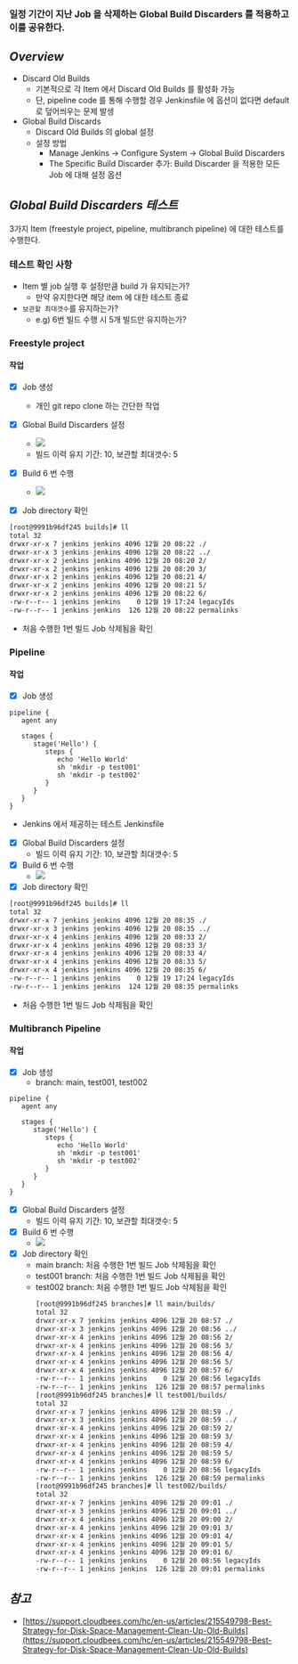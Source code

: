 ### 일정 기간이 지난 Job 을 삭제하는 Global Build Discarders 를 적용하고 이를 공유한다.

## *Overview*

* Discard Old Builds
    * 기본적으로 각 Item 에서 Discard Old Builds 를 활성화 가능
    * 단, pipeline code 를 통해 수행할 경우 Jenkinsfile 에 옵션이 없다면 default 로 덮어씌우는 문제 발생
* Global Build Discards
    * Discard Old Builds 의 global 설정
    * 설정 방법
        * Manage Jenkins -> Configure System -> Global Build Discarders
        * The Specific Build Discarder 추가: Build Discarder 을 적용한 모든 Job 에 대해 설정 옵션

## *Global Build Discarders 테스트*

3가지 Item (freestyle project, pipeline, multibranch pipeline) 에 대한 테스트를 수행한다.

### 테스트 확인 사항

* Item 별 job 실행 후 설정만큼 build 가 유지되는가?
  * 만약 유지한다면 해당 item 에 대한 테스트 종료
* `보관할 최대갯수`를 유지하는가?
  * e.g) 6번 빌드 수행 시 5개 빌드만 유지하는가?

### Freestyle project

#### 작업

* [x] Job 생성
  * 개인 git repo clone 하는 간단한 작업
* [x] Global Build Discarders 설정
  * ![](./images/global-build-discarders-001.png)
  * 빌드 이력 유지 기간: 10, 보관할 최대갯수: 5
* [x] Build 6 번 수행
  * ![](./images/global-build-discarders-002.png)
* [x] Job directory 확인


``` bash
[root@9991b96df245 builds]# ll
total 32
drwxr-xr-x 7 jenkins jenkins 4096 12월 20 08:22 ./
drwxr-xr-x 3 jenkins jenkins 4096 12월 20 08:22 ../
drwxr-xr-x 2 jenkins jenkins 4096 12월 20 08:20 2/
drwxr-xr-x 2 jenkins jenkins 4096 12월 20 08:20 3/
drwxr-xr-x 2 jenkins jenkins 4096 12월 20 08:21 4/
drwxr-xr-x 2 jenkins jenkins 4096 12월 20 08:21 5/
drwxr-xr-x 2 jenkins jenkins 4096 12월 20 08:22 6/
-rw-r--r-- 1 jenkins jenkins    0 12월 19 17:24 legacyIds
-rw-r--r-- 1 jenkins jenkins  126 12월 20 08:22 permalinks
```

* 처음 수행한 1번 빌드 Job 삭제됨을 확인

### Pipeline

#### 작업

* [x] Job 생성

```
pipeline {
   agent any

   stages {
      stage('Hello') {
         steps {
            echo 'Hello World'
            sh 'mkdir -p test001'
            sh 'mkdir -p test002'
         }
      }
   }
}
```

* Jenkins 에서 제공하는 테스트 Jenkinsfile
* [x] Global Build Discarders 설정
  * 빌드 이력 유지 기간: 10, 보관할 최대갯수: 5
* [x] Build 6 번 수행
  * ![](./images/global-build-discarders-003.png)
* [x] Job directory 확인

``` bash
[root@9991b96df245 builds]# ll
total 32
drwxr-xr-x 7 jenkins jenkins 4096 12월 20 08:35 ./
drwxr-xr-x 3 jenkins jenkins 4096 12월 20 08:35 ../
drwxr-xr-x 4 jenkins jenkins 4096 12월 20 08:33 2/
drwxr-xr-x 4 jenkins jenkins 4096 12월 20 08:33 3/
drwxr-xr-x 4 jenkins jenkins 4096 12월 20 08:33 4/
drwxr-xr-x 4 jenkins jenkins 4096 12월 20 08:33 5/
drwxr-xr-x 4 jenkins jenkins 4096 12월 20 08:35 6/
-rw-r--r-- 1 jenkins jenkins    0 12월 19 17:24 legacyIds
-rw-r--r-- 1 jenkins jenkins  124 12월 20 08:35 permalinks
```

* 처음 수행한 1번 빌드 Job 삭제됨을 확인

### Multibranch Pipeline

#### 작업

* [x] Job 생성
  * branch: main, test001, test002
```
pipeline {
   agent any

   stages {
      stage('Hello') {
         steps {
            echo 'Hello World'
            sh 'mkdir -p test001'
            sh 'mkdir -p test002'
         }
      }
   }
}
```
* [x] Global Build Discarders 설정
  * 빌드 이력 유지 기간: 10, 보관할 최대갯수: 5
* [x] Build 6 번 수행
  * ![](./images/global-build-discarders-004.png)
* [x] Job directory 확인
  * main branch: 처음 수행한 1번 빌드 Job 삭제됨을 확인
  * test001 branch: 처음 수행한 1번 빌드 Job 삭제됨을 확인
  * test002 branch: 처음 수행한 1번 빌드 Job 삭제됨을 확인
    ``` bash
    [root@9991b96df245 branches]# ll main/builds/
    total 32
    drwxr-xr-x 7 jenkins jenkins 4096 12월 20 08:57 ./
    drwxr-xr-x 3 jenkins jenkins 4096 12월 20 08:56 ../
    drwxr-xr-x 4 jenkins jenkins 4096 12월 20 08:56 2/
    drwxr-xr-x 4 jenkins jenkins 4096 12월 20 08:56 3/
    drwxr-xr-x 4 jenkins jenkins 4096 12월 20 08:56 4/
    drwxr-xr-x 4 jenkins jenkins 4096 12월 20 08:56 5/
    drwxr-xr-x 4 jenkins jenkins 4096 12월 20 08:57 6/
    -rw-r--r-- 1 jenkins jenkins    0 12월 20 08:56 legacyIds
    -rw-r--r-- 1 jenkins jenkins  126 12월 20 08:57 permalinks
    [root@9991b96df245 branches]# ll test001/builds/
    total 32
    drwxr-xr-x 7 jenkins jenkins 4096 12월 20 08:59 ./
    drwxr-xr-x 3 jenkins jenkins 4096 12월 20 08:59 ../
    drwxr-xr-x 4 jenkins jenkins 4096 12월 20 08:59 2/
    drwxr-xr-x 4 jenkins jenkins 4096 12월 20 08:59 3/
    drwxr-xr-x 4 jenkins jenkins 4096 12월 20 08:59 4/
    drwxr-xr-x 4 jenkins jenkins 4096 12월 20 08:59 5/
    drwxr-xr-x 4 jenkins jenkins 4096 12월 20 08:59 6/
    -rw-r--r-- 1 jenkins jenkins    0 12월 20 08:56 legacyIds
    -rw-r--r-- 1 jenkins jenkins  126 12월 20 08:59 permalinks
    [root@9991b96df245 branches]# ll test002/builds/
    total 32
    drwxr-xr-x 7 jenkins jenkins 4096 12월 20 09:01 ./
    drwxr-xr-x 3 jenkins jenkins 4096 12월 20 09:01 ../
    drwxr-xr-x 4 jenkins jenkins 4096 12월 20 09:00 2/
    drwxr-xr-x 4 jenkins jenkins 4096 12월 20 09:01 3/
    drwxr-xr-x 4 jenkins jenkins 4096 12월 20 09:01 4/
    drwxr-xr-x 4 jenkins jenkins 4096 12월 20 09:01 5/
    drwxr-xr-x 4 jenkins jenkins 4096 12월 20 09:01 6/
    -rw-r--r-- 1 jenkins jenkins    0 12월 20 08:56 legacyIds
    -rw-r--r-- 1 jenkins jenkins  126 12월 20 09:01 permalinks
    ```


## *참고*

* [https://support.cloudbees.com/hc/en-us/articles/215549798-Best-Strategy-for-Disk-Space-Management-Clean-Up-Old-Builds](https://support.cloudbees.com/hc/en-us/articles/215549798-Best-Strategy-for-Disk-Space-Management-Clean-Up-Old-Builds)
